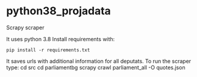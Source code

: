 # python38_projadata
 Scrapy scraper
 
 It uses python 3.8 
 Install requirements with:
 ```
 pip install -r requirements.txt
 ```
It saves urls with additional information for all deputats.
To run the scraper type:
cd src
cd parliamentbg
scrapy crawl parliament_all -O quotes.json

